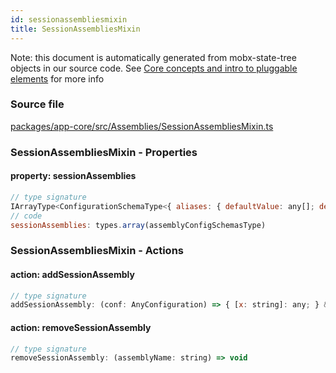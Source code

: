 ```yaml
---
id: sessionassembliesmixin
title: SessionAssembliesMixin
---
```


Note: this document is automatically generated from mobx-state-tree objects in
our source code. See
[Core concepts and intro to pluggable elements](/docs/developer_guide/) for more
info

### Source file

[packages/app-core/src/Assemblies/SessionAssembliesMixin.ts](https://github.com/GMOD/jbrowse-components/blob/main/packages/app-core/src/Assemblies/SessionAssembliesMixin.ts)

### SessionAssembliesMixin - Properties

#### property: sessionAssemblies

```js
// type signature
IArrayType<ConfigurationSchemaType<{ aliases: { defaultValue: any[]; description: string; type: string; }; cytobands: ConfigurationSchemaType<{ adapter: IAnyModelType; }, ConfigurationSchemaOptions<undefined, undefined>>; displayName: { ...; }; refNameAliases: ConfigurationSchemaType<...>; refNameColors: { ...; }; s...
// code
sessionAssemblies: types.array(assemblyConfigSchemasType)
```

### SessionAssembliesMixin - Actions

#### action: addSessionAssembly

```js
// type signature
addSessionAssembly: (conf: AnyConfiguration) => { [x: string]: any; } & NonEmptyObject & { setSubschema(slotName: string, data: unknown): any; } & IStateTreeNode<ConfigurationSchemaType<{ aliases: { defaultValue: any[]; description: string; type: string; }; ... 4 more ...; sequence: AnyConfigurationSchemaType; }, ConfigurationSchemaOpt...
```

#### action: removeSessionAssembly

```js
// type signature
removeSessionAssembly: (assemblyName: string) => void
```

